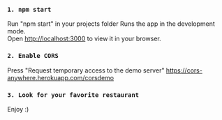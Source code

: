 ### `1. npm start`

Run "npm start" in your projects folder
Runs the app in the development mode.\
Open [http://localhost:3000](http://localhost:3000) to view it in your browser.

### `2. Enable CORS `

Press "Request temporary access to the demo server"
https://cors-anywhere.herokuapp.com/corsdemo


### `3. Look for your favorite restaurant `

Enjoy :)
